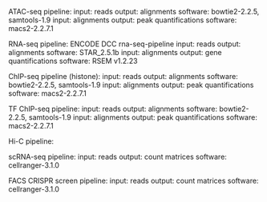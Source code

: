 ATAC-seq pipeline:
	 input: reads	output: alignments	software:	bowtie2-2.2.5, samtools-1.9
	 input: alignments	output: peak quantifications	software:	macs2-2.2.7.1

RNA-seq pipeline:
ENCODE DCC rna-seq-pipeline
       input: reads	output: alignments	software:	STAR_2.5.1b
       input: alignments	output: gene quantifications	software:	RSEM v1.2.23

ChIP-seq pipeline (histone):
	 input: reads	output: alignments	software:	bowtie2-2.2.5, samtools-1.9
	 input: alignments	output: peak quantifications	software:	macs2-2.2.7.1

TF ChIP-seq pipeline:
	 input: reads	output: alignments	software:	bowtie2-2.2.5, samtools-1.9
	 input: alignments	output: peak quantifications	software:	macs2-2.2.7.1

Hi-C pipeline:

scRNA-seq pipeline:
	  input: reads	output: count matrices	software:	cellranger-3.1.0

FACS CRISPR screen pipeline:
	  input: reads	output: count matrices	software:	cellranger-3.1.0
	